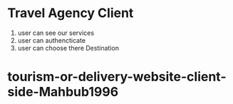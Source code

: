 # Travel Agency Client
1. user can see our services
2. user can authencticate 
3. user can choose there Destination
# tourism-or-delivery-website-client-side-Mahbub1996
